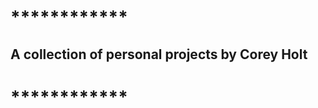 # ******************\*\*\*\*******************\*\*\*\*******************\*\*\*\*******************

## A collection of personal projects by Corey Holt

# ******************\*\*\*\*******************\*\*\*\*******************\*\*\*\*******************
